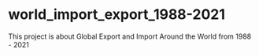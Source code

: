 # world_import_export_1988-2021
This project is about Global Export and Import Around the World from 1988 - 2021
